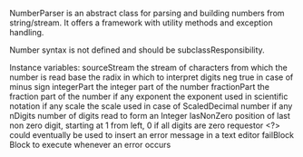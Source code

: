 NumberParser is an abstract class for parsing and building numbers from string/stream.
It offers a framework with utility methods and exception handling.

Number syntax is not defined and should be subclassResponsibility.

Instance variables:
sourceStream <Stream> the stream of characters from which the number is read
base <Integer> the radix in which to interpret digits
neg <Boolean> true in case of minus sign
integerPart <Integer> the integer part of the number
fractionPart <Integer> the fraction part of the number if any
exponent <Integer> the exponent used in scientific notation if any
scale <Integer> the scale used in case of ScaledDecimal number if any
nDigits <Integer> number of digits read to form an Integer
lasNonZero <Integer> position of last non zero digit, starting at 1 from left, 0 if all digits are zero
requestor <?> could eventually be used to insert an error message in a text editor
failBlock <BlockClosure> Block to execute whenever an error occurs